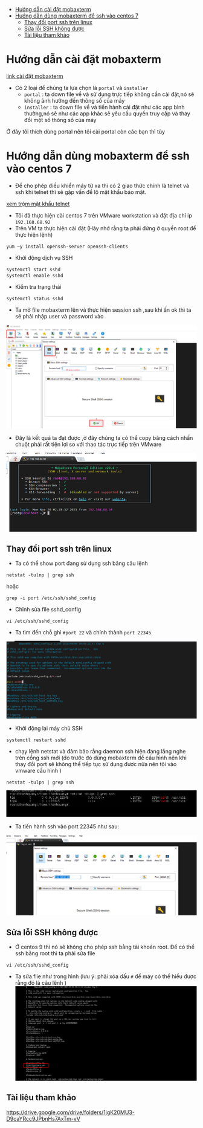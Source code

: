 - [Hướng dẫn cài đặt mobaxterm](#hướng-dẫn-cài-đặt-mobaxterm)
- [Hướng dẫn dùng mobaxterm để ssh vào centos 7](#hướng-dẫn-dùng-mobaxterm-để-ssh-vào-centos-7)
  - [Thay đổi port ssh trên linux](#thay-đổi-port-ssh-trên-linux)
  - [Sửa lỗi SSH không được](#sửa-lỗi-ssh-không-được)
  - [Tài liệu tham khảo](#tài-liệu-tham-khảo)

# Hướng dẫn cài đặt mobaxterm
[link cài đặt mobaxterm](https://mobaxterm.mobatek.net/download-home-edition.html)
- Có 2 loại để chúng ta lựa chọn là `portal` và `installer`
  - `portal` : ta down file về và sử dụng trực tiếp không cần cài đặt,nó sẽ không ảnh hưởng đến thông số của máy
  - `installer` : ta down file về và tiến hành cài đặt như các app bình thường,nó sẽ như các app khác sẽ yêu cầu quyền truy cập và thay đổi một số thông số của máy

Ở đây tôi thích dùng portal nên tôi cài portal còn các bạn thì tùy
# Hướng dẫn dùng mobaxterm để ssh vào centos 7
- Để cho phép điều khiển máy từ xa thì có 2 giao thức chính là telnet và ssh khi telnet thì sẽ gặp vấn đề lộ mật khẩu bảo mật. 

[xem trộm mật khẩu telnet](https://github.com/thanhquang99/thuctap2023/blob/main/thuctap/OSIvaTCPIP/wireshark.md#s%E1%BB%AD-d%E1%BB%A5ng-wireshark-b%E1%BA%AFt-m%E1%BA%ADt-kh%E1%BA%A9u-telnet)
- Tôi đã thực hiện cài centos 7 trên VMware workstation và đặt địa chỉ ip `192.168.68.92`
- Trên VM ta thực hiện cài đặt (Hãy nhớ rằng ta phải đứng ở quyền root để thực hiện lệnh)

```
yum –y install openssh-server openssh-clients
```
- Khởi động dịch vụ SSH
```
systemctl start sshd
systemctl enable sshd
```
- Kiểm tra trạng thái 

```
systemctl status sshd
```

- Ta mở file mobaxterm lên và thực hiện session ssh ,sau khi ấn ok thì ta sẽ phải nhập user và password vào 

![Alt](/thuctap/anh/Screenshot_143.png)

- Đây là kết quả ta đạt được ,ở đây chúng ta có thể copy băng cách nhấn chuột phải rất tiện lợi so với thao tác trực tiếp trên VMware

![Alt](/thuctap/anh/Screenshot_144.png)

## Thay đổi port ssh trên linux
- Ta có thể show port đang sử dụng ssh băng câu lệnh

```
netstat -tulnp | grep ssh
```
hoặc
```
grep -i port /etc/ssh/sshd_config
```
- Chỉnh sửa file sshd_config

```
vi /etc/ssh/sshd_config
```
- Ta tìm đến chỗ ghi `#port 22` và chỉnh thành `port 22345`

![Alt](/thuctap/anh/Screenshot_154.png)

- Khởi động lại máy chủ SSH

```
systemctl restart sshd
```
- chạy lệnh netstat và đảm bảo rằng daemon ssh hiện đang lắng nghe trên cổng ssh mới (do trước đó dùng mobaxterm để cấu hình nên khi thay đổi port sẽ không thể tiếp tục sử dụng được nữa nên tôi vào vmware cấu hình )

```
netstat -tulpn | grep ssh
```
![Alt](/thuctap/anh/Screenshot_155.png)

- Ta tiến hành ssh vào port 22345 như sau:

![Alt](/thuctap/anh/Screenshot_156.png)

## Sửa lỗi SSH không được
- Ở centos 9 thì nó sẽ không cho phép ssh bằng tài khoản root. Để có thể ssh bằng root thì ta phải sửa file 

```
vi /etc/ssh/sshd_config
```
- Ta sửa flie như trong hình (lưu ý: phải xóa dấu `#` để máy có thể hiểu được rằng đó là câu lênh )
![Alt](/thuctap/anh/Screenshot_170.png)
## Tài liệu tham khảo 

https://drive.google.com/drive/folders/1jgK20MU3-D9caYRcc9JPbnHs7AxTm-vV